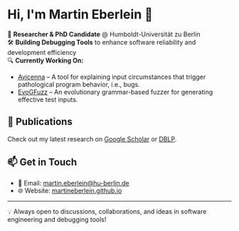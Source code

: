 # Hi, I'm Martin Eberlein 👋

🚀 **Researcher & PhD Candidate** @ Humboldt-Universität zu Berlin  
🛠️ **Building Debugging Tools** to enhance software reliability and development efficiency  
🔍 **Currently Working On:**

- [Avicenna](https://github.com/martineberlein/avicenna) – A tool for explaining input circumstances that trigger pathological program behavior, i.e., bugs.
- [EvoGFuzz](https://github.com/martineberlein/evogfuzzplusplus) – An evolutionary grammar-based fuzzer for generating effective test inputs.

## 📄 Publications
Check out my latest research on [Google Scholar](https://scholar.google.com/citations?user=6XXltMoAAAAJ) or [DBLP](https://dblp.org/pid/271/8343.html).

## 📫 Get in Touch
- 📧 Email: martin.eberlein@hu-berlin.de
- 🌐 Website: [martineberlein.github.io](https://martineberlein.github.io)

---
💡 Always open to discussions, collaborations, and ideas in software engineering and debugging tools!
